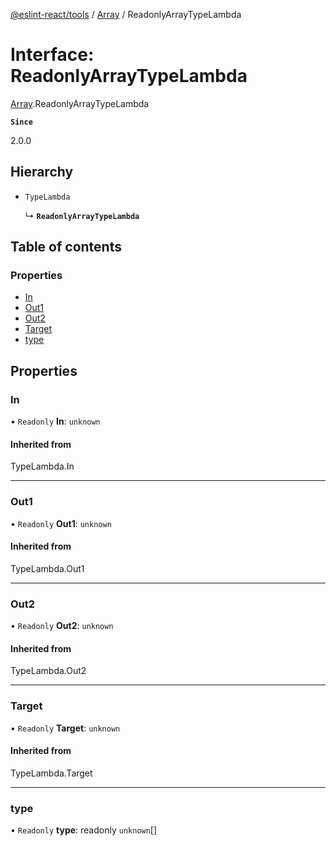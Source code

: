 [@eslint-react/tools](../README.md) / [Array](../modules/Array.md) / ReadonlyArrayTypeLambda

# Interface: ReadonlyArrayTypeLambda

[Array](../modules/Array.md).ReadonlyArrayTypeLambda

**`Since`**

2.0.0

## Hierarchy

- `TypeLambda`

  ↳ **`ReadonlyArrayTypeLambda`**

## Table of contents

### Properties

- [In](Array.ReadonlyArrayTypeLambda.md#in)
- [Out1](Array.ReadonlyArrayTypeLambda.md#out1)
- [Out2](Array.ReadonlyArrayTypeLambda.md#out2)
- [Target](Array.ReadonlyArrayTypeLambda.md#target)
- [type](Array.ReadonlyArrayTypeLambda.md#type)

## Properties

### In

• `Readonly` **In**: `unknown`

#### Inherited from

TypeLambda.In

---

### Out1

• `Readonly` **Out1**: `unknown`

#### Inherited from

TypeLambda.Out1

---

### Out2

• `Readonly` **Out2**: `unknown`

#### Inherited from

TypeLambda.Out2

---

### Target

• `Readonly` **Target**: `unknown`

#### Inherited from

TypeLambda.Target

---

### type

• `Readonly` **type**: readonly `unknown`[]
